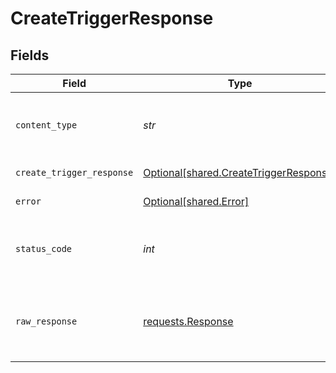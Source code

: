 # CreateTriggerResponse


## Fields

| Field                                                                                  | Type                                                                                   | Required                                                                               | Description                                                                            |
| -------------------------------------------------------------------------------------- | -------------------------------------------------------------------------------------- | -------------------------------------------------------------------------------------- | -------------------------------------------------------------------------------------- |
| `content_type`                                                                         | *str*                                                                                  | :heavy_check_mark:                                                                     | HTTP response content type for this operation                                          |
| `create_trigger_response`                                                              | [Optional[shared.CreateTriggerResponse]](../../models/shared/createtriggerresponse.md) | :heavy_minus_sign:                                                                     | Created trigger                                                                        |
| `error`                                                                                | [Optional[shared.Error]](../../models/shared/error.md)                                 | :heavy_minus_sign:                                                                     | General error                                                                          |
| `status_code`                                                                          | *int*                                                                                  | :heavy_check_mark:                                                                     | HTTP response status code for this operation                                           |
| `raw_response`                                                                         | [requests.Response](https://requests.readthedocs.io/en/latest/api/#requests.Response)  | :heavy_minus_sign:                                                                     | Raw HTTP response; suitable for custom response parsing                                |